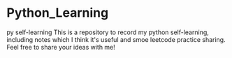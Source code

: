 # Python_Learning
py self-learning
This is a repository to record my python self-learning, including notes which I think it's useful and smoe leetcode practice sharing.
Feel free to share your ideas with me!
